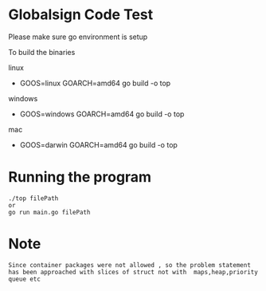 # Globalsign Code Test

Please make sure go environment is setup

To build the binaries

  linux
  
  -  GOOS=linux GOARCH=amd64 go build -o top
  
  windows
  -  GOOS=windows GOARCH=amd64 go build -o top
  
  mac 
  -  GOOS=darwin GOARCH=amd64 go build -o top

# Running the program

 ```
 ./top filePath
 or
 go run main.go filePath
 ```
 
 # Note

```
Since container packages were not allowed , so the problem statement has been approached with slices of struct not with  maps,heap,priority queue etc
```
